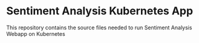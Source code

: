 # Sentiment Analysis Kubernetes App
This repository contains the source files needed to run Sentiment Analysis Webapp on Kubernetes

